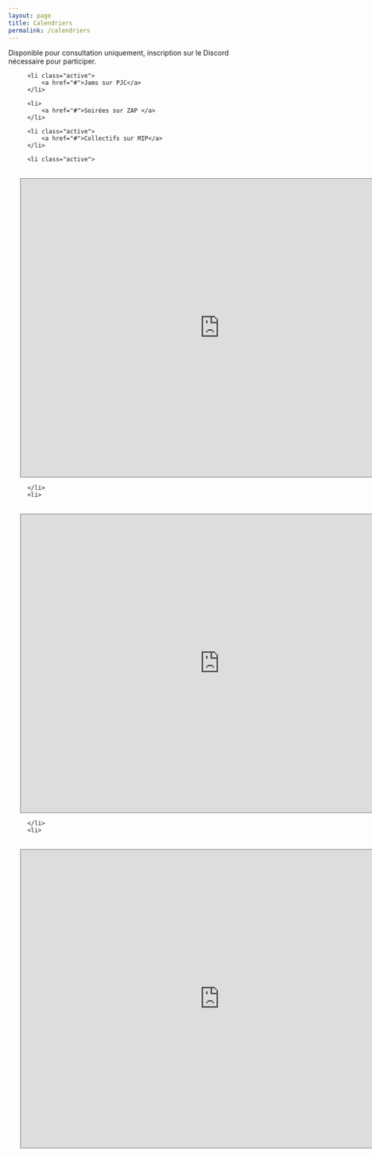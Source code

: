 ```yaml
---
layout: page
title: Calendriers 
permalink: /calendriers
---
```

<p>Disponible pour consultation uniquement, inscription sur le Discord nécessaire pour participer.</p>

<ul class="tab" data-tab="47e7fac6-28a7-4470-a67b-1e7406c42f73" data-name="calendriers">
  
      <li class="active">
          <a href="#">Jams sur PJC</a>
      </li>
  
      <li>
          <a href="#">Soirées sur ZAP </a>
      </li>

      <li class="active">
          <a href="#">Collectifs sur MIP</a>
      </li>
    
</ul>
<ul class="tab-content" id="47e7fac6-28a7-4470-a67b-1e7406c42f73" data-name="calendriers">
  
      <li class="active">
<br/>

<iframe src="https://calendar.google.com/calendar/embed?height=600&wkst=1&bgcolor=%23ffffff&ctz=Europe%2FParis&showPrint=0&showTz=0&src=bDNjdmUycXFlZWJybmszc3YxanZwNzFrdTBAZ3JvdXAuY2FsZW5kYXIuZ29vZ2xlLmNvbQ&src=ZDA5Mm1tc2ttdTQ3MDQ3NnZmMjhwdGhuY2dAZ3JvdXAuY2FsZW5kYXIuZ29vZ2xlLmNvbQ&src=azBjbGxma2tqdmk0ZzNhMzN0ZWU2MGxwaGdAZ3JvdXAuY2FsZW5kYXIuZ29vZ2xlLmNvbQ&src=NjMwNGE3NDM3OTMyNTg4Zjk5NDk4NGJkZWY5YzkwOTI4YmYyMmJlZmY4MWQwZGZmNDg5Y2FmNmZjY2YyMmNlOEBncm91cC5jYWxlbmRhci5nb29nbGUuY29t&src=dXRxcW9rMmd0b2NrMjc3NHQxcW5lYXU5OGdAZ3JvdXAuY2FsZW5kYXIuZ29vZ2xlLmNvbQ&color=%2333B679&color=%23039BE5&color=%23F6BF26&color=%23E67C73&color=%23B39DDB" style="border:solid 1px #777" width="800" height="600" frameborder="0" scrolling="no"></iframe>

      </li>
      <li>
<br/>

<iframe src="https://calendar.google.com/calendar/embed?height=600&wkst=2&bgcolor=%23ffffff&ctz=Europe%2FParis&title=Soir%C3%A9es%20jams%20%26%20soir%C3%A9es%20concerts%20ZAP&src=NjMwNGE3NDM3OTMyNTg4Zjk5NDk4NGJkZWY5YzkwOTI4YmYyMmJlZmY4MWQwZGZmNDg5Y2FmNmZjY2YyMmNlOEBncm91cC5jYWxlbmRhci5nb29nbGUuY29t&src=ZnIuZnJlbmNoI2hvbGlkYXlAZ3JvdXAudi5jYWxlbmRhci5nb29nbGUuY29t&color=%23E67C73&color=%230B8043" style="border:solid 1px #777" width="800" height="600" frameborder="0" scrolling="no"></iframe>


      </li>
      <li>
<br/>
<iframe src="https://calendar.google.com/calendar/embed?height=600&wkst=2&bgcolor=%23ffffff&ctz=UTC&title=Toutes%20les%20rencontres%20MIP&hl=fr&showPrint=0&src=MTlkMTExNmI2N2I4OTQwZDcxYWQ4MzM0ZGQ2YTQ5NzM3MGQ2ZTQxM2IwMjM3MGU1YzU2MDZkMWVkMDY4M2NiMUBncm91cC5jYWxlbmRhci5nb29nbGUuY29t&src=ZDAxMDZhOGIwNWI3ZWI0OTJlYTMyYWY1OTJjNzdiN2RjMjMyMGUyZWU4YzMyOGNhYTA3OTkxZTU4MjFkM2FlZUBncm91cC5jYWxlbmRhci5nb29nbGUuY29t&src=OTU2Y2ZkNzU2ZjZhNTRjMjFlOGYzMmEyYjhmMjc0N2IwYTRmNmZjM2NiNzQ4NDliNzQ0MmU5ZDYyZGIxNmE5ZUBncm91cC5jYWxlbmRhci5nb29nbGUuY29t&src=MWU3MTg1YmJkZTA1MjU4YjU0NWYwNWQ1Y2E3MDEyNjUwYmFiODA5MjIxNGE5ZmI1ZDIzNTczYjY0ZmM3ZWEzMEBncm91cC5jYWxlbmRhci5nb29nbGUuY29t&src=ZnIuZnJlbmNoI2hvbGlkYXlAZ3JvdXAudi5jYWxlbmRhci5nb29nbGUuY29t&color=%23B39DDB&color=%23F09300&color=%23F4511E&color=%23EF6C00&color=%230B8043" style="border:solid 1px #777" width="800" height="600" frameborder="0" scrolling="no"></iframe>
      </li>
</ul>
